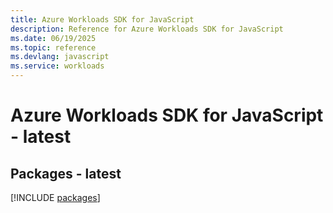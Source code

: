 ```yaml
---
title: Azure Workloads SDK for JavaScript
description: Reference for Azure Workloads SDK for JavaScript
ms.date: 06/19/2025
ms.topic: reference
ms.devlang: javascript
ms.service: workloads
---
```

# Azure Workloads SDK for JavaScript - latest
## Packages - latest
[!INCLUDE [packages](workloads-index.md)]